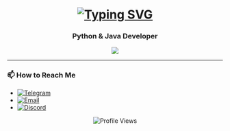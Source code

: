 <h1 align="center"> 
  <a href="https://git.io/typing-svg">
    <img src="https://readme-typing-svg.herokuapp.com?font=Fira+Code&pause=1000&color=FFB6C1&center=true&vCenter=true&width=435&lines=Hi+there+👋,+I'm+Viktoryia;Python+%26+Java+Developer;Open+to+collaboration!" alt="Typing SVG" />
  </a>
</h1>

<h3 align="center">Python & Java Developer </h3>

<p align="center">
  <a href="https://skillicons.dev">
    <img src="https://skillicons.dev/icons?i=blender,cpp,idea,ai,java,linux,py,visualstudio,vscode,windows"/>
  </a>
</p>

---

### 📫 How to Reach Me

- [![Telegram](https://img.shields.io/badge/Telegram-2CA5E0?logo=telegram&logoColor=white)](https://t.me/mllfac)
- [![Email](https://img.shields.io/badge/Email-D14836?style=for-the-badge&logo=gmail&logoColor=white)](mailto:narbutviktoryia6@gmail.com)
- [![Discord](https://img.shields.io/badge/Discord-%237289DA.svg?logo=discord&logoColor=white)](https://discord.com/users/699652376457379870)

<p align="center">
  <img src="https://komarev.com/ghpvc/?username=yourusername&style=flat-square&color=blue" alt="Profile Views"/>
</p>
